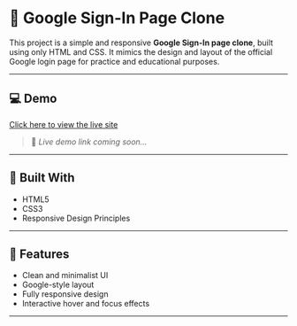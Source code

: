 # 🔐 Google Sign-In Page Clone

This project is a simple and responsive **Google Sign-In page clone**, built using only HTML and CSS. It mimics the design and layout of the official Google login page for practice and educational purposes.

---

## 💻 Demo

[Click here to view the live site](https://Arfat-Anam.github.io/google-signin-clone/)  

> 📌 *Live demo link coming soon...*

---

## 🔧 Built With

- HTML5
- CSS3
- Responsive Design Principles

---

## 🚀 Features

- Clean and minimalist UI
- Google-style layout
- Fully responsive design
- Interactive hover and focus effects

---


